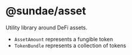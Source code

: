 # @sundae/asset

Utility library around DeFi assets.

- `AssetAmount` represents a fungible token
- `TokenBundle` represents a collection of tokens

